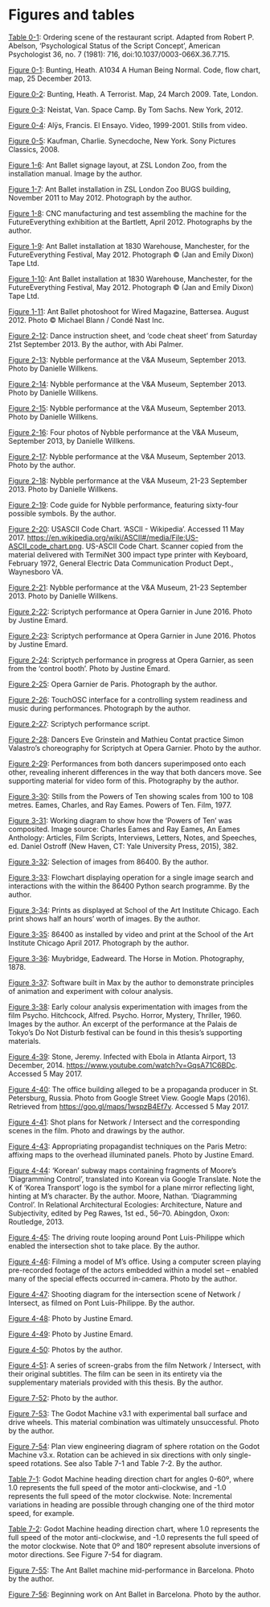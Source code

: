 # Figures and tables

[Table 0-1](../1_Chapters/ch0/#table0-1):
Ordering scene of the restaurant script. Adapted from Robert P. Abelson, ‘Psychological Status of the Script Concept’, American Psychologist 36, no. 7 (1981): 716, doi:10.1037/0003-066X.36.7.715.

[Figure 0-1](../1_Chapters/ch0/#figure0-1):
Bunting, Heath. A1034 A Human Being Normal. Code, flow chart, map, 25 December 2013.

[Figure 0-2](../1_Chapters/ch0/#figure0-2):
Bunting, Heath. A Terrorist. Map, 24 March 2009. Tate, London.

[Figure 0-3](../1_Chapters/ch0/#figure0-3):
Neistat, Van. Space Camp. By Tom Sachs. New York, 2012.

[Figure 0-4](../1_Chapters/ch0/#figure0-4):
Alÿs, Francis. El Ensayo. Video, 1999-2001. Stills from video.

[Figure 0-5](../1_Chapters/ch0/#figure0-5):
Kaufman, Charlie. Synecdoche, New York. Sony Pictures Classics, 2008.

[Figure 1-6](../1_Chapters/ch1/#figure1-6):
Ant Ballet signage layout, at ZSL London Zoo, from the installation manual. Image by the author.

[Figure 1-7](../1_Chapters/ch1/#figure1-7):
Ant Ballet installation in ZSL London Zoo BUGS building, November 2011 to May 2012. Photograph by the author.

[Figure 1-8](../1_Chapters/ch1/#figure1-8):
CNC manufacturing and test assembling the machine for the FutureEverything exhibition at the Bartlett, April 2012. Photographs by the author.

[Figure 1-9](../1_Chapters/ch1/#figure1-9):
Ant Ballet installation at 1830 Warehouse, Manchester, for the FutureEverything Festival, May 2012. Photograph © (Jan and Emily Dixon) Tape Ltd.

[Figure 1-10](../1_Chapters/ch1/#figure1-10):
Ant Ballet installation at 1830 Warehouse, Manchester, for the FutureEverything Festival, May 2012. Photograph © (Jan and Emily Dixon) Tape Ltd.

[Figure 1-11](../1_Chapters/ch1/#figure1-11):
Ant Ballet photoshoot for Wired Magazine, Battersea. August 2012.
Photo © Michael Blann / Condé Nast Inc.

[Figure 2-12](../1_Chapters/ch2/#figure2-12):
Dance instruction sheet, and ‘code cheat sheet’ from Saturday 21st September 2013. By the author, with Abi Palmer.

[Figure 2-13](../1_Chapters/ch2/#figure2-13):
Nybble performance at the V&A Museum, September 2013. Photo by Danielle Willkens.

[Figure 2-14](../1_Chapters/ch2/#figure2-14):
Nybble performance at the V&A Museum, September 2013. Photo by Danielle Willkens.

[Figure 2-15](../1_Chapters/ch2/#figure2-15):
Nybble performance at the V&A Museum, September 2013. Photo by Danielle Willkens.

[Figure 2-16](../1_Chapters/ch2/#figure2-16):
Four photos of Nybble performance at the V&A Museum, September 2013, by Danielle Willkens.

[Figure 2-17](../1_Chapters/ch2/#figure2-17):
Nybble performance at the V&A Museum, September 2013. Photo by the author.

[Figure 2-18](../1_Chapters/ch2/#figure2-18):
Nybble performance at the V&A Museum, 21-23 September 2013. Photo by Danielle Willkens.

[Figure 2-19](../1_Chapters/ch2/#figure2-19):
Code guide for Nybble performance, featuring sixty-four possible symbols. By the author.

[Figure 2-20](../1_Chapters/ch2/#figure2-20):
USASCII Code Chart. ‘ASCII - Wikipedia’. Accessed 11 May 2017. https://en.wikipedia.org/wiki/ASCII#/media/File:US-ASCII_code_chart.png. US-ASCII Code Chart. Scanner copied from the material delivered with TermiNet 300 impact type printer with Keyboard, February 1972, General Electric Data Communication Product Dept., Waynesboro VA.

[Figure 2-21](../1_Chapters/ch2/#figure2-21):
Nybble performance at the V&A Museum, 21-23 September 2013. Photo by Danielle Willkens.

[Figure 2-22](../1_Chapters/ch2/#figure2-22):
Scriptych performance at Opera Garnier in June 2016. Photo by Justine Emard.

[Figure 2-23](../1_Chapters/ch2/#figure2-23):
Scriptych performance at Opera Garnier in June 2016. Photos by Justine Emard.

[Figure 2-24](../1_Chapters/ch2/#figure2-24):
Scriptych performance in progress at Opera Garnier, as seen from the ‘control booth’. Photo by Justine Emard.

[Figure 2-25](../1_Chapters/ch2/#figure2-25):
Opera Garnier de Paris. Photograph by the author.

[Figure 2-26](../1_Chapters/ch2/#figure2-26):
TouchOSC interface for a controlling system readiness and music during performances. Photograph by the author.

[Figure 2-27](../1_Chapters/ch2/#figure2-27):
Scriptych performance script.

[Figure 2-28](../1_Chapters/ch2/#figure2-28):
Dancers Eve Grinstein and Mathieu Contat practice Simon Valastro’s choreography for Scriptych at Opera Garnier. Photo by the author.

[Figure 2-29](../1_Chapters/ch2/#figure2-29):
Performances from both dancers superimposed onto each other, revealing inherent differences in the way that both dancers move. See supporting material for video form of this. Photography by the author.

[Figure 3-30](../1_Chapters/ch3/#figure3-30): Stills from the Powers of Ten showing scales from 100 to 108 metres. Eames, Charles, and Ray Eames. Powers of Ten. Film, 1977.

[Figure 3-31](../1_Chapters/ch3/#figure3-31): Working diagram to show how the ‘Powers of Ten’ was composited. Image source: Charles Eames and Ray Eames, An Eames Anthology: Articles, Film Scripts, Interviews, Letters, Notes, and Speeches, ed. Daniel Ostroff (New Haven, CT: Yale University Press, 2015), 382.

[Figure 3-32](../1_Chapters/ch3/#figure3-32): Selection of images from 86400. By the author.

[Figure 3-33](../1_Chapters/ch3/#figure3-33): Flowchart displaying operation for a single image search and interactions with the within the 86400 Python search programme. By the author.

[Figure 3-34](../1_Chapters/ch3/#figure3-34): Prints as displayed at School of the Art Institute Chicago. Each print shows half an hours’ worth of images. By the author.

[Figure 3-35](../1_Chapters/ch3/#figure3-35): 86400 as installed by video and print at the School of the Art Institute Chicago April 2017. Photograph by the author.

[Figure 3-36](../1_Chapters/ch3/#figure3-36): Muybridge, Eadweard. The Horse in Motion. Photography, 1878.

[Figure 3-37](../1_Chapters/ch3/#figure3-37): Software built in Max by the author to demonstrate principles of animation and experiment with colour analysis.

[Figure 3-38](../1_Chapters/ch3/#figure3-38):
Early colour analysis experimentation with images from the film Psycho. Hitchcock, Alfred. Psycho. Horror, Mystery, Thriller, 1960. Images by the author. An excerpt of the performance at the Palais de Tokyo’s Do Not Disturb festival can be found in this thesis’s supporting materials.

[Figure 4-39](../1_Chapters/ch4/#figure4-39):
Stone, Jeremy. Infected with Ebola in Atlanta Airport, 13 December, 2014. https://www.youtube.com/watch?v=GqsA71C6BDc. Accessed 5 May 2017.

[Figure 4-40](../1_Chapters/ch4/#figure4-40):
The office building alleged to be a propaganda producer in St. Petersburg, Russia. Photo from Google Street View. Google Maps (2016). Retrieved from https://goo.gl/maps/1wspzB4Ef7v. Accessed 5 May 2017.

[Figure 4-41](../1_Chapters/ch4/#figure4-41):
Shot plans for Network / Intersect and the corresponding scenes in the film. Photo and drawings by the author.

[Figure 4-43](../1_Chapters/ch4/#figure4-43):
Appropriating propagandist techniques on the Paris Metro: affixing maps to the overhead illuminated panels. Photo by Justine Emard.

[Figure 4-44](../1_Chapters/ch4/#figure4-44):
‘Korean’ subway maps containing fragments of Moore’s ‘Diagramming Control’, translated into Korean via Google Translate. Note the K of ‘Korea Transport’ logo is the symbol for a plane mirror reflecting light, hinting at M’s character. By the author. Moore, Nathan. ‘Diagramming Control’. In Relational Architectural Ecologies: Architecture, Nature and Subjectivity, edited by Peg Rawes, 1st ed., 56–70. Abingdon, Oxon: Routledge, 2013.

[Figure 4-45](../1_Chapters/ch4/#figure4-45):
The driving route looping around Pont Luis-Philippe which enabled the intersection shot to take place. By the author.

[Figure 4-46](../1_Chapters/ch4/#figure4-46):
Filming a model of M’s office. Using a computer screen playing pre-recorded footage of the actors embedded within a model set – enabled many of the special effects occurred in-camera. Photo by the author.

[Figure 4-47](../1_Chapters/ch4/#figure4-47):
Shooting diagram for the intersection scene of Network / Intersect, as filmed on Pont Luis-Philippe. By the author.

[Figure 4-48](../1_Chapters/ch4/#figure4-48):
Photo by Justine Emard.

[Figure 4-49](../1_Chapters/ch4/#figure4-49):
Photo by Justine Emard.

[Figure 4-50](../1_Chapters/ch4/#figure4-50):
Photos by the author.

[Figure 4-51](../1_Chapters/ch4/#figure4-51):
A series of screen-grabs from the film Network / Intersect, with their original subtitles. The film can be seen in its entirety via the supplementary materials provided with this thesis. By the author.

[Figure 7-52](../2_Appendix/7.3-godot_machine_and_ant_ballet_development#figure7-52):
Photo by the author.

[Figure 7-53](../2_Appendix/7.3-godot_machine_and_ant_ballet_development#figure7-53):
The Godot Machine v3.1 with experimental ball surface and drive wheels. This material combination was ultimately unsuccessful. Photo by the author.

[Figure 7-54](../2_Appendix/7.3-godot_machine_and_ant_ballet_development#figure7-54):
Plan view engineering diagram of sphere rotation on the Godot Machine v3.x. Rotation can be achieved in six directions with only single-speed rotations. See also Table 7-1 and Table 7-2. By the author.

[Table 7-1](../2_Appendix/7.3-godot_machine_and_ant_ballet_development#table7-1):
Godot Machine heading direction chart for angles 0-60º, where 1.0 represents the full speed of the motor anti-clockwise, and -1.0 represents the full speed of the motor clockwise. Note: Incremental variations in heading are possible through changing one of the third motor speed, for example.

[Table 7-2](../2_Appendix/7.3-godot_machine_and_ant_ballet_development#table7-2):
Godot Machine heading direction chart, where 1.0 represents the full speed of the motor anti-clockwise, and -1.0 represents the full speed of the motor clockwise. Note that 0º and 180º represent absolute inversions of motor directions. See Figure 7-54 for diagram.

[Figure 7-55](../2_Appendix/7.3-godot_machine_and_ant_ballet_development#figure7-55):
The Ant Ballet machine mid-performance in Barcelona. Photo by the author.

[Figure 7-56](../2_Appendix/7.3-godot_machine_and_ant_ballet_development#figure7-56):
Beginning work on Ant Ballet in Barcelona. Photo by the author.
